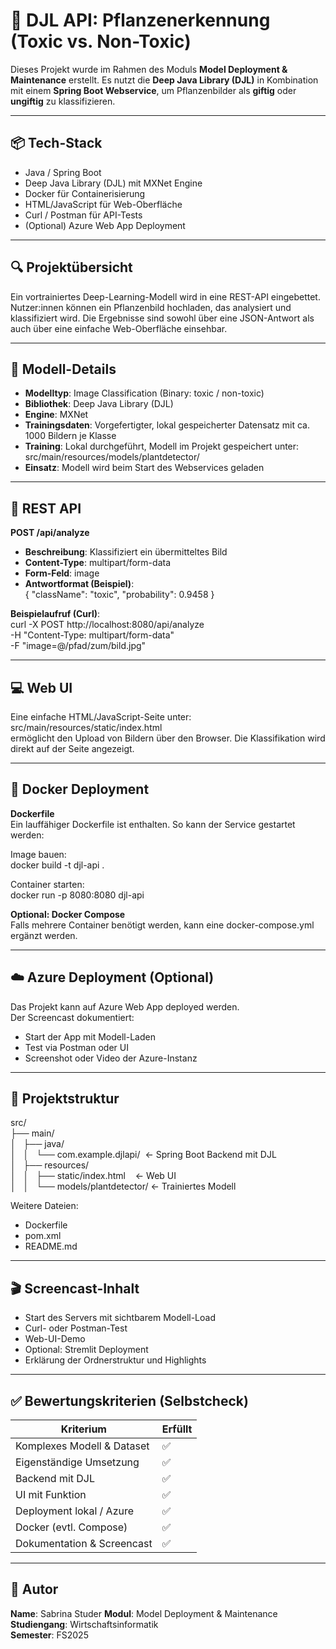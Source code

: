 # 🌿 DJL API: Pflanzenerkennung (Toxic vs. Non-Toxic)

Dieses Projekt wurde im Rahmen des Moduls **Model Deployment & Maintenance** erstellt. Es nutzt die **Deep Java Library (DJL)** in Kombination mit einem **Spring Boot Webservice**, um Pflanzenbilder als **giftig** oder **ungiftig** zu klassifizieren.

---

## 📦 Tech-Stack

- Java / Spring Boot
- Deep Java Library (DJL) mit MXNet Engine
- Docker für Containerisierung
- HTML/JavaScript für Web-Oberfläche
- Curl / Postman für API-Tests
- (Optional) Azure Web App Deployment

---

## 🔍 Projektübersicht

Ein vortrainiertes Deep-Learning-Modell wird in eine REST-API eingebettet. Nutzer:innen können ein Pflanzenbild hochladen, das analysiert und klassifiziert wird. Die Ergebnisse sind sowohl über eine JSON-Antwort als auch über eine einfache Web-Oberfläche einsehbar.

---

## 🧠 Modell-Details

- **Modelltyp**: Image Classification (Binary: toxic / non-toxic)
- **Bibliothek**: Deep Java Library (DJL)
- **Engine**: MXNet
- **Trainingsdaten**: Vorgefertigter, lokal gespeicherter Datensatz mit ca. 1000 Bildern je Klasse
- **Training**: Lokal durchgeführt, Modell im Projekt gespeichert unter:  
  src/main/resources/models/plantdetector/
- **Einsatz**: Modell wird beim Start des Webservices geladen

---

## 🔗 REST API

**POST /api/analyze**

- **Beschreibung**: Klassifiziert ein übermitteltes Bild
- **Content-Type**: multipart/form-data  
- **Form-Feld**: image  
- **Antwortformat (Beispiel)**:  
  { "className": "toxic", "probability": 0.9458 }

**Beispielaufruf (Curl)**:  
curl -X POST http://localhost:8080/api/analyze  
-H "Content-Type: multipart/form-data"  
-F "image=@/pfad/zum/bild.jpg"

---

## 💻 Web UI

Eine einfache HTML/JavaScript-Seite unter:  
src/main/resources/static/index.html  
ermöglicht den Upload von Bildern über den Browser. Die Klassifikation wird direkt auf der Seite angezeigt.

---

## 🐳 Docker Deployment

**Dockerfile**  
Ein lauffähiger Dockerfile ist enthalten. So kann der Service gestartet werden:

Image bauen:  
docker build -t djl-api .

Container starten:  
docker run -p 8080:8080 djl-api

**Optional: Docker Compose**  
Falls mehrere Container benötigt werden, kann eine docker-compose.yml ergänzt werden.

---

## ☁️ Azure Deployment (Optional)

Das Projekt kann auf Azure Web App deployed werden.  
Der Screencast dokumentiert:
- Start der App mit Modell-Laden
- Test via Postman oder UI
- Screenshot oder Video der Azure-Instanz

---

## 🧾 Projektstruktur

src/  
├── main/  
│   ├── java/  
│   │   └── com.example.djlapi/  ← Spring Boot Backend mit DJL  
│   ├── resources/  
│   │   ├── static/index.html    ← Web UI  
│   │   └── models/plantdetector/ ← Trainiertes Modell  

Weitere Dateien:  
- Dockerfile  
- pom.xml  
- README.md

---

## 🎬 Screencast-Inhalt

- Start des Servers mit sichtbarem Modell-Load
- Curl- oder Postman-Test
- Web-UI-Demo
- Optional: Stremlit Deployment
- Erklärung der Ordnerstruktur und Highlights

---

## ✅ Bewertungskriterien (Selbstcheck)

| Kriterium                            | Erfüllt |
|-------------------------------------|---------|
| Komplexes Modell & Dataset          | ✅       |
| Eigenständige Umsetzung             | ✅       |
| Backend mit DJL                     | ✅       |
| UI mit Funktion                     | ✅       |
| Deployment lokal / Azure            | ✅       |
| Docker (evtl. Compose)              | ✅       |
| Dokumentation & Screencast          | ✅       |

---

## 👤 Autor

**Name**: Sabrina Studer
**Modul**: Model Deployment & Maintenance  
**Studiengang**: Wirtschaftsinformatik  
**Semester**: FS2025
